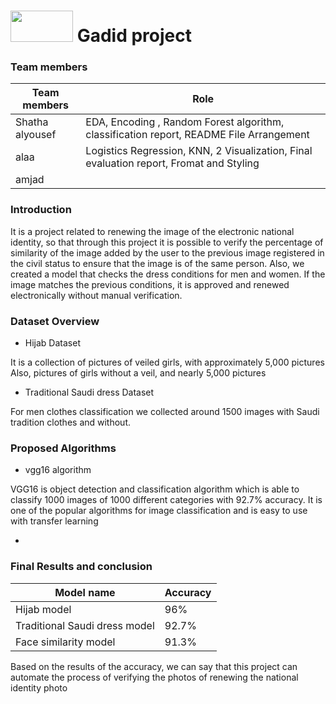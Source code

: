 
#  <img src="https://user-images.githubusercontent.com/64935590/222929027-1c4d7267-7475-49b8-aace-079e33a2ded0.png" data-canonical-src="https://gyazo.com/eb5c5741b6a9a16c692170a41a49c858.png" style="margin: 0px 0px -12px 0px;  display: inline;" width="100" height="50" /> <span style="display: inline; ">Gadid project</span>

### Team members

| Team members   | Role |
| ----------- | ----------- |
| Shatha alyousef | EDA, Encoding , Random Forest algorithm, classification report, README File Arrangement |
| alaa  | Logistics Regression, KNN, 2 Visualization, Final evaluation report, Fromat and Styling |
|amjad| |

### Introduction

It is a project related to renewing the image of the electronic national identity, so that through this project it is possible to verify the percentage of similarity of the image added by the user to the previous image registered in the civil status to ensure that the image is of the same person. Also, we created a model that checks the dress conditions for men and women. If the image matches the previous conditions, it is approved and renewed electronically without manual verification.

### Dataset Overview

- Hijab Dataset 

It is a collection of pictures of veiled girls, with approximately 5,000 pictures Also, pictures of girls without a veil, and nearly 5,000 pictures

- Traditional Saudi dress Dataset 

For men clothes classification we collected around 1500 images with Saudi tradition clothes and without.

### Proposed Algorithms

- vgg16 algorithm

VGG16 is object detection and classification algorithm which is able to classify 1000 images of 1000 different categories with 92.7% accuracy. It is one of the popular algorithms for image classification and is easy to use with transfer learning

-

### Final Results and conclusion

 Model name   | Accuracy |
| ----------- | ----------- |
| Hijab model | 96% |
| Traditional Saudi dress model | 92.7% |
| Face similarity model | 91.3% |

Based on the results of the accuracy, we can say that this project can automate the process of verifying the photos of renewing the national identity photo

